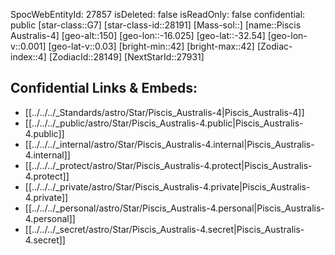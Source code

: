 ﻿---
location: [-32.54,16.025,150]
type: Star
tags:
- astro/Star

---
SpocWebEntityId: 27857
isDeleted: false
isReadOnly: false
confidential: public
[star-class::G7]
[star-class-id::28191]
[Mass-sol::]
[name::Piscis Australis-4]
[geo-alt::150]
[geo-lon::-16.025]
[geo-lat::-32.54]
[geo-lon-v::0.001]
[geo-lat-v::0.03]
[bright-min::42]
[bright-max::42]
[Zodiac-index::4]
[ZodiacId::28149]
[NextStarId::27931]



## Confidential Links & Embeds: 
- [[../../../_Standards/astro/Star/Piscis_Australis-4|Piscis_Australis-4]] 
- [[../../../_public/astro/Star/Piscis_Australis-4.public|Piscis_Australis-4.public]] 
- [[../../../_internal/astro/Star/Piscis_Australis-4.internal|Piscis_Australis-4.internal]] 
- [[../../../_protect/astro/Star/Piscis_Australis-4.protect|Piscis_Australis-4.protect]] 
- [[../../../_private/astro/Star/Piscis_Australis-4.private|Piscis_Australis-4.private]] 
- [[../../../_personal/astro/Star/Piscis_Australis-4.personal|Piscis_Australis-4.personal]] 
- [[../../../_secret/astro/Star/Piscis_Australis-4.secret|Piscis_Australis-4.secret]] 
